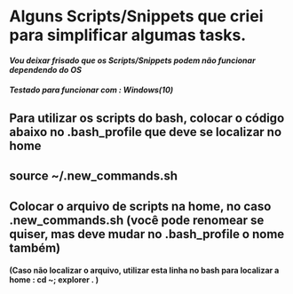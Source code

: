 # Alguns Scripts/Snippets que criei para simplificar algumas tasks.


#### *Vou deixar frisado que os Scripts/Snippets podem **não** funcionar dependendo do OS* 
#### *Testado para funcionar com : Windows(10)*

## **Para utilizar os scripts do bash, colocar o código abaixo no .bash_profile que deve se localizar no home**
## source ~/.new_commands.sh
## Colocar o arquivo de scripts na home, no caso .new_commands.sh (você pode renomear se quiser, mas deve mudar no .bash_profile o nome também)

#### (Caso não localizar o arquivo, utilizar esta linha no bash para localizar a home : cd ~; explorer .    )

